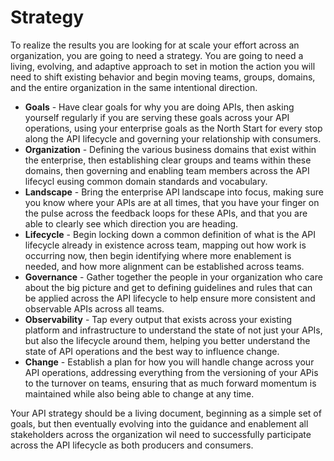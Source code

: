 # Strategy
To realize the results you are looking for at scale your effort across an organization, you are going to need a strategy. You are going to need a living, evolving, and adaptive approach to set in motion the action you will need to shift existing behavior and begin moving teams, groups, domains, and the entire organization in the same intentional direction.

- **Goals** - Have clear goals for why you are doing APIs, then asking yourself regularly if you are serving these goals across your API operations, using your enterprise goals as the North Start for every stop along the API lifecycle and governing your relationship with consumers.
- **Organization** - Defining the various business domains that exist within the enterprise, then establishing clear groups and teams within these domains, then governing and enabling team members across the API lifecycl eusing common domain standards and vocabulary.
- **Landscape** - Bring the enterprise API landscape into focus, making sure you know where your APIs are at all times, that you have your finger on the pulse across the feedback loops for these APIs, and that you are able to clearly see which direction you are heading.
- **Lifecycle** - Begin locking down a common definition of what is the API lifecycle already in existence across team, mapping out how work is occurring now, then begin identifying where more enablement is needed, and how more alignment can be established across teams.
- **Governance** - Gather together the people in your organization who care about the big picture and get to defining guidelines and rules that can be applied across the API lifecycle to help ensure more consistent and observable APIs across all teams.
- **Observability** - Tap every output that exists across your existing platform and infrastructure to understand the state of not just your APIs, but also the lifecycle around them, helping you better understand the state of API operations and the best way to influence change.
- **Change** - Establish a plan for how you will handle change across your API operations, addressing everything from the versioning of your APis to the turnover on teams, ensuring that as much forward momentum is maintained while also being able to change at any time.

Your API strategy should be a living document, beginning as a simple set of goals, but then eventually evolving into the guidance and enablement all stakeholders across the organization wil need to successfully participate across the API lifecycle as both producers and consumers.